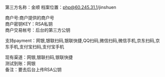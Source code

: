 第三方名称：金顺 
档案位置：php@60.245.31.1/jinshuen 
 
商户号:商户提供的商户号  
商户密钥KEY：RSA私钥  
商户交易帐号：后台的第三方公钥  
 
支持payment：网银,银联扫码,银联快捷,QQ扫码,微信扫码,微信手机,京东扫码,京东手机,支付宝扫码,支付宝手机  
 
现有渠道：网银,银联扫码,银联快捷  
测试到账：网银  
备注：要去后台上传RSA公钥  
 
